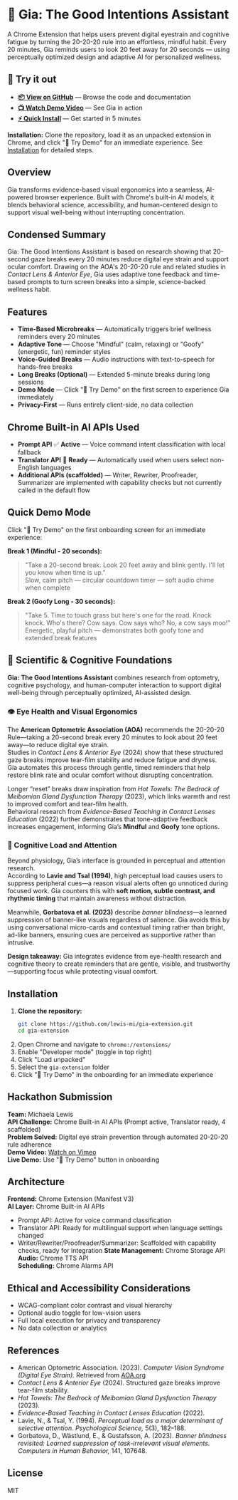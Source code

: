 # 🌿 Gia: The Good Intentions Assistant
A Chrome Extension that helps users prevent digital eyestrain and cognitive fatigue by turning the 20-20-20 rule into an effortless, mindful habit.
Every 20 minutes, Gia reminds users to look 20 feet away for 20 seconds — using perceptually optimized design and adaptive AI for personalized wellness.

## 🚀 Try it out

- **[📦 View on GitHub](https://github.com/lewis-mi/gia-extension)** — Browse the code and documentation
- **[📺 Watch Demo Video](https://vimeo.com/1131747142)** — See Gia in action
- **[⚡ Quick Install](#installation)** — Get started in 5 minutes

**Installation:** Clone the repository, load it as an unpacked extension in Chrome, and click "🚀 Try Demo" for an immediate experience. See [Installation](#installation) for detailed steps.

## Overview
Gia transforms evidence-based visual ergonomics into a seamless, AI-powered browser experience. Built with Chrome's built-in AI models, it blends behavioral science, accessibility, and human-centered design to support visual well-being without interrupting concentration.

## Condensed Summary
Gia: The Good Intentions Assistant is based on research showing that 20-second gaze breaks every 20 minutes reduce digital eye strain and support ocular comfort. Drawing on the AOA's 20-20-20 rule and related studies in *Contact Lens & Anterior Eye*, Gia uses adaptive tone feedback and time-based prompts to turn screen breaks into a simple, science-backed wellness habit.

## Features
- **Time-Based Microbreaks** — Automatically triggers brief wellness reminders every 20 minutes  
- **Adaptive Tone** — Choose "Mindful" (calm, relaxing) or "Goofy" (energetic, fun) reminder styles  
- **Voice-Guided Breaks** — Audio instructions with text-to-speech for hands-free breaks  
- **Long Breaks (Optional)** — Extended 5-minute breaks during long sessions  
- **Demo Mode** — Click "🚀 Try Demo" on the first screen to experience Gia immediately  
- **Privacy-First** — Runs entirely client-side, no data collection  

## Chrome Built-in AI APIs Used
- **Prompt API** ✅ **Active** — Voice command intent classification with local fallback
- **Translator API** 🔄 **Ready** — Automatically used when users select non-English languages
- **Additional APIs (scaffolded)** — Writer, Rewriter, Proofreader, Summarizer are implemented with capability checks but not currently called in the default flow  

## Quick Demo Mode
Click "🚀 Try Demo" on the first onboarding screen for an immediate experience:

**Break 1 (Mindful - 20 seconds):**
> "Take a 20-second break. Look 20 feet away and blink gently. I'll let you know when time is up."  
Slow, calm pitch — circular countdown timer — soft audio chime when complete

**Break 2 (Goofy Long - 30 seconds):**
> "Take 5. Time to touch grass but here's one for the road. Knock knock. Who's there? Cow says. Cow says who? No, a cow says moo!"  
Energetic, playful pitch — demonstrates both goofy tone and extended break features  

## 🧬 Scientific & Cognitive Foundations
**Gia: The Good Intentions Assistant** combines research from optometry, cognitive psychology, and human-computer interaction to support digital well-being through perceptually optimized, AI-assisted design.

### 👁️ Eye Health and Visual Ergonomics
The **American Optometric Association (AOA)** recommends the 20-20-20 Rule—taking a 20-second break every 20 minutes to look about 20 feet away—to reduce digital eye strain.  
Studies in *Contact Lens & Anterior Eye* (2024) show that these structured gaze breaks improve tear-film stability and reduce fatigue and dryness.  
Gia automates this process through gentle, timed reminders that help restore blink rate and ocular comfort without disrupting concentration.

Longer “reset” breaks draw inspiration from *Hot Towels: The Bedrock of Meibomian Gland Dysfunction Therapy* (2023), which links warmth and rest to improved comfort and tear-film health.  
Behavioral research from *Evidence-Based Teaching in Contact Lenses Education* (2022) further demonstrates that tone-adaptive feedback increases engagement, informing Gia’s **Mindful** and **Goofy** tone options.

### 🧠 Cognitive Load and Attention
Beyond physiology, Gia’s interface is grounded in perceptual and attention research.  
According to **Lavie and Tsal (1994)**, high perceptual load causes users to suppress peripheral cues—a reason visual alerts often go unnoticed during focused work. Gia counters this with **soft motion, subtle contrast, and rhythmic timing** that maintain awareness without distraction.  

Meanwhile, **Gorbatova et al. (2023)** describe *banner blindness*—a learned suppression of banner-like visuals regardless of salience. Gia avoids this by using conversational micro-cards and contextual timing rather than bright, ad-like banners, ensuring cues are perceived as supportive rather than intrusive.

**Design takeaway:** Gia integrates evidence from eye-health research and cognitive theory to create reminders that are gentle, visible, and trustworthy—supporting focus while protecting visual comfort.

## Installation
1. **Clone the repository:**
   ```bash
   git clone https://github.com/lewis-mi/gia-extension.git
   cd gia-extension
   ```
2. Open Chrome and navigate to `chrome://extensions/`  
3. Enable "Developer mode" (toggle in top right)  
4. Click "Load unpacked"  
5. Select the `gia-extension` folder  
6. Click "🚀 Try Demo" in the onboarding for an immediate experience  

## Hackathon Submission
**Team:** Michaela Lewis  
**API Challenge:** Chrome Built-in AI APIs (Prompt active, Translator ready, 4 scaffolded)  
**Problem Solved:** Digital eye strain prevention through automated 20-20-20 rule adherence  
**Demo Video:** [Watch on Vimeo](https://vimeo.com/1131747142)  
**Live Demo:** Use "🚀 Try Demo" button in onboarding  

## Architecture
**Frontend:** Chrome Extension (Manifest V3)  
**AI Layer:** Chrome Built-in AI APIs
  - Prompt API: Active for voice command classification
  - Translator API: Ready for multilingual support when language settings changed
  - Writer/Rewriter/Proofreader/Summarizer: Scaffolded with capability checks, ready for integration
**State Management:** Chrome Storage API  
**Audio:** Chrome TTS API  
**Scheduling:** Chrome Alarms API  

## Ethical and Accessibility Considerations
- WCAG-compliant color contrast and visual hierarchy  
- Optional audio toggle for low-vision users  
- Full local execution for privacy and transparency  
- No data collection or analytics  

## References
- American Optometric Association. (2023). *Computer Vision Syndrome (Digital Eye Strain).* Retrieved from [AOA.org](https://www.aoa.org/healthy-eyes/eye-and-vision-conditions/computer-vision-syndrome)  
- *Contact Lens & Anterior Eye* (2024). Structured gaze breaks improve tear-film stability.  
- *Hot Towels: The Bedrock of Meibomian Gland Dysfunction Therapy* (2023).  
- *Evidence-Based Teaching in Contact Lenses Education* (2022).  
- Lavie, N., & Tsal, Y. (1994). *Perceptual load as a major determinant of selective attention.* *Psychological Science,* 5(3), 182–188.  
- Gorbatova, D., Wästlund, E., & Gustafsson, A. (2023). *Banner blindness revisited: Learned suppression of task-irrelevant visual elements.* *Computers in Human Behavior,* 141, 107648.  

## License
MIT